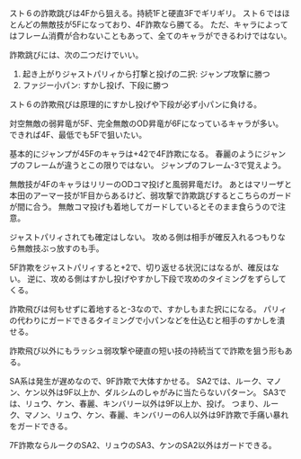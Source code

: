 スト６の詐欺跳びは4Fから狙える。持続1Fと硬直3Fでギリギリ。
スト６ではほとんどの無敵技が5Fになっており、4F詐欺なら勝てる。
ただ、キャラによってはフレーム消費が合わないこともあって、全てのキャラができるわけではない。

詐欺跳びには、次の二つだけでいい。

1. 起き上がりジャストパリィから打撃と投げの二択: ジャンプ攻撃に勝つ
2. ファジー小パン: すかし投げ、下段に勝つ

スト６の詐欺飛びは原理的にすかし投げや下段が必ず小パンに負ける。

対空無敵の弱昇竜が5F、完全無敵のOD昇竜が6Fになっているキャラが多い。
できれば4F、最低でも5Fで狙いたい。

基本的にジャンプが45Fのキャラは+42で4F詐欺になる。
春麗のようにジャンプのフレームが違うとこの限りではない。
ジャンプのフレーム-3で覚えよう。

無敵技が4FのキャラはリリーのODコマ投げと風弱昇竜だけ。
あとはマリーザと本田のアーマー技が1F目からあるけど、弱攻撃で詐欺跳びするとこちらのガードが間に合う。
無敵コマ投げも着地してガードしているとそのまま食らうので注意。

ジャストパリィされても確定はしない。
攻める側は相手が確反入れるつもりなら無敵技ぶっ放すのも手。

5F詐欺をジャストパリィすると+2で、切り返せる状況にはなるが、確反はない。
逆に、攻める側はすかし投げやすかし下段で攻めのタイミングをずらしてくる。

詐欺飛びは何もせずに着地すると-3なので、すかしもまた択にになる。
パリィの代わりにガードできるタイミングで小パンなどを仕込むと相手のすかしを潰せる。

詐欺飛び以外にもラッシュ弱攻撃や硬直の短い技の持続当てで詐欺を狙う形もある。

SA系は発生が遅めなので、9F詐欺で大体すかせる。
SA2では、ルーク、マノン、ケン以外は9F以上か、ダルシムのしゃがみに当たらないパターン。
SA3では、リュウ、ケン、春麗、キンバリー以外は9F以上か、投げ。
つまり、ルーク、マノン、リュウ、ケン、春麗、キンバリーの6人以外は9F詐欺で手痛い暴れをガードできる。

7F詐欺ならルークのSA2、リュウのSA3、ケンのSA2以外はガードできる。
